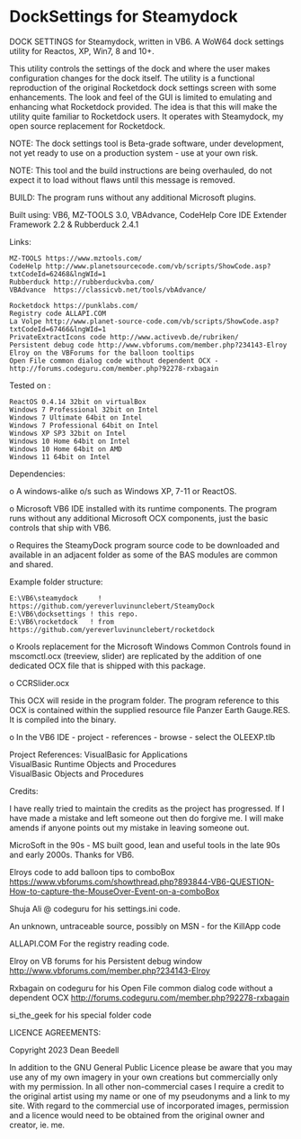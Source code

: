 # DockSettings for Steamydock

DOCK SETTINGS for Steamydock, written in VB6. A WoW64 dock settings
utility for Reactos, XP, Win7, 8 and 10+.

This utility controls the settings of the dock and where the user makes 
configuration changes for the dock itself. The utility is a functional 
reproduction of the original Rocketdock dock settings screen with some 
enhancements. The look and feel of the GUI is limited to emulating and 
enhancing what Rocketdock provided. The idea is that this will make the utility 
quite familiar to Rocketdock users. It operates with Steamydock, my open source 
replacement for Rocketdock.

NOTE: The dock settings tool is Beta-grade software, under development, not yet 
ready to use on a production system - use at your own risk.

NOTE: This tool and the build instructions are being overhauled, do not expect 
it to load without flaws until this message is removed.

BUILD: The program runs without any additional Microsoft plugins.

Built using: VB6, MZ-TOOLS 3.0, VBAdvance, CodeHelp Core IDE Extender
Framework 2.2 & Rubberduck 2.4.1

Links:

	MZ-TOOLS https://www.mztools.com/  
	CodeHelp http://www.planetsourcecode.com/vb/scripts/ShowCode.asp?txtCodeId=62468&lngWId=1  
	Rubberduck http://rubberduckvba.com/  
	VBAdvance  https://classicvb.net/tools/vbAdvance/
	
	Rocketdock https://punklabs.com/  
	Registry code ALLAPI.COM  
	La Volpe http://www.planet-source-code.com/vb/scripts/ShowCode.asp?txtCodeId=67466&lngWId=1  
	PrivateExtractIcons code http://www.activevb.de/rubriken/  
	Persistent debug code http://www.vbforums.com/member.php?234143-Elroy  
	Elroy on the VBForums for the balloon tooltips
	Open File common dialog code without dependent OCX - http://forums.codeguru.com/member.php?92278-rxbagain  


Tested on :

	ReactOS 0.4.14 32bit on virtualBox  
	Windows 7 Professional 32bit on Intel  
	Windows 7 Ultimate 64bit on Intel  
	Windows 7 Professional 64bit on Intel  
	Windows XP SP3 32bit on Intel  
	Windows 10 Home 64bit on Intel  
	Windows 10 Home 64bit on AMD  
	Windows 11 64bit on Intel

Dependencies:

o A windows-alike o/s such as Windows XP, 7-11 or ReactOS.

o Microsoft VB6 IDE installed with its runtime components. The program runs 
without any additional Microsoft OCX components, just the basic controls that 
ship with VB6.

o Requires the SteamyDock program source code to be downloaded and available in 
an adjacent folder as some of the BAS modules are common and shared.

Example folder structure:
	
	E:\VB6\steamydock	  ! https://github.com/yereverluvinunclebert/SteamyDock
	E:\VB6\docksettings ! this repo.
	E:\VB6\rocketdock   ! from https://github.com/yereverluvinunclebert/rocketdock

o Krools replacement for the Microsoft Windows Common Controls found in
mscomctl.ocx (treeview, slider) are replicated by the addition of one
dedicated OCX file that is shipped with this package.

o  CCRSlider.ocx

This OCX will reside in the program folder. The program reference to this OCX is 
contained within the supplied resource file Panzer Earth Gauge.RES. It is 
compiled into the binary.

o In the VB6 IDE - project - references - browse - select the OLEEXP.tlb

Project References:
VisualBasic for Applications  
VisualBasic Runtime Objects and Procedures  
VisualBasic Objects and Procedures  

Credits:

I have really tried to maintain the credits as the project has progressed. If I
have made a mistake and left someone out then do forgive me. I will make amends
if anyone points out my mistake in leaving someone out.

MicroSoft in the 90s - MS built good, lean and useful tools in the late 90s and
early 2000s. Thanks for VB6.

Elroys code to add balloon tips to comboBox
https://www.vbforums.com/showthread.php?893844-VB6-QUESTION-How-to-capture-the-MouseOver-Event-on-a-comboBox

Shuja Ali @ codeguru for his settings.ini code.

An unknown, untraceable source, possibly on MSN - for the KillApp code

ALLAPI.COM For the registry reading code.

Elroy on VB forums for his Persistent debug window 
http://www.vbforums.com/member.php?234143-Elroy

Rxbagain on codeguru for his Open File common dialog code without a dependent
OCX http://forums.codeguru.com/member.php?92278-rxbagain

si_the_geek for his special folder code



LICENCE AGREEMENTS:

Copyright 2023 Dean Beedell

In addition to the GNU General Public Licence please be aware that you may use
any of my own imagery in your own creations but commercially only with my
permission. In all other non-commercial cases I require a credit to the
original artist using my name or one of my pseudonyms and a link to my site.
With regard to the commercial use of incorporated images, permission and a
licence would need to be obtained from the original owner and creator, ie. me.
